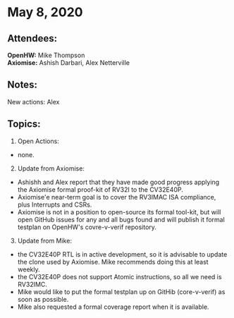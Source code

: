 May 8, 2020
============

Attendees:
----------

**OpenHW:** Mike Thompson<br>
**Axiomise:** Ashish Darbari, Alex Netterville

Notes:
------

New actions: Alex<br>

Topics:
-------

1. Open Actions:

- none.


2. Update from Axiomise:

- Ashishh and Alex report that they have made good progress applying the Axiomise formal proof-kit of RV32I to the CV32E40P.
- Axiomise'e near-term goal is to cover the RV3IMAC ISA compliance, plus Interrupts and CSRs.
- Axiomise is not in a position to open-source its formal tool-kit, but will open GitHub issues for any and all bugs found
and will publish it formal testplan on OpenHW's covre-v-verif repository.

3. Update from Mike:

- the CV32E40P RTL is in active development, so it is advisable to update the clone used by Axiomise.  Mike recommends doing
this at least weekly.
- the CV32E40P does not support Atomic instructions, so  all we need is RV32IMC.
- Mike would like to put the formal testplan up on GitHib (core-v-verif) as soon as possible.
- Mike also requested a formal coverage report when it is available.
